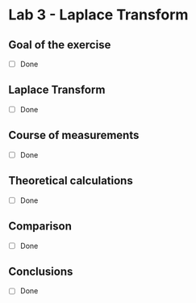 # Lab 3 - Laplace Transform

## Goal of the exercise
- [ ] Done
## Laplace Transform
- [ ] Done
## Course of measurements
- [ ] Done
## Theoretical calculations
- [ ] Done
## Comparison
- [ ] Done
## Conclusions
- [ ] Done